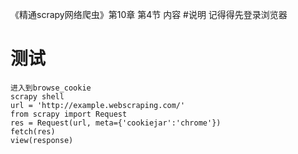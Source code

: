 《精通scrapy网络爬虫》第10章 第4节 内容
#说明
    记得得先登录浏览器
    
# 测试    
    进入到browse_cookie
    scrapy shell
    url = 'http://example.webscraping.com/'
    from scrapy import Request
    res = Request(url, meta={'cookiejar':'chrome'})
    fetch(res)
    view(response)
    
    